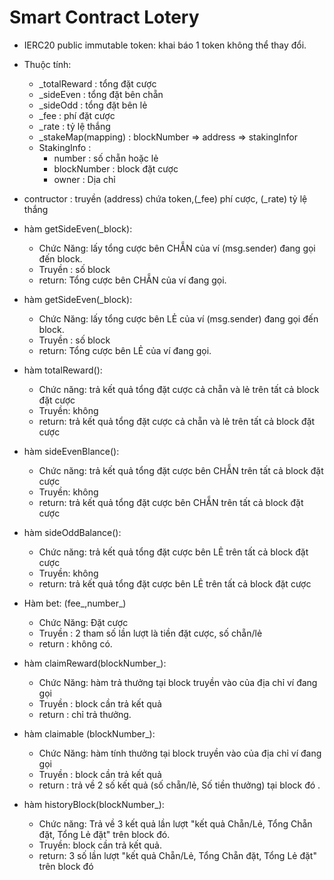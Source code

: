 # Smart Contract Lotery

* IERC20 public immutable token: khai báo 1 token không thể thay đổi. 
* Thuộc tính:
    - _totalReward : tổng đặt cược
    - _sideEven    : tổng đặt bên chẵn 
    - _sideOdd     : tổng đặt bên lẻ 
    - _fee         : phí đặt cược 
    - _rate        : tỷ lệ thắng 
    - _stakeMap(mapping) :  blockNumber => address => stakingInfor
    -  StakingInfo : 
        + number : số chẵn hoặc lẻ
        + blockNumber : block đặt cược 
        + owner    : Dịa chỉ 
* contructor : truyền (address) chứa token,(_fee) phí cược, (_rate) tỷ lệ thắng 

* hàm getSideEven(_block): 
    - Chức Năng: lấy tổng cược bên CHẴN của ví (msg.sender) đang gọi đến block. 
    - Truyền : số block
    - return: Tổng cược bên CHẴN của ví đang gọi.

* hàm getSideEven(_block): 
    - Chức Năng: lấy tổng cược bên LẺ của ví (msg.sender) đang gọi đến block. 
    - Truyền : số block
    - return: Tổng cược bên LẺ của ví đang gọi.

* hàm totalReward():
    - Chức năng: trả kết quả tổng đặt cược cả chẵn và lẻ trên tất cả block đặt cược
    - Truyền: không
    - return: trả kết quả tổng đặt cược cả chẵn và lẻ trên tất cả block đặt cược

* hàm sideEvenBlance():
    - Chức năng: trả kết quả tổng đặt cược bên CHẴN trên tất cả block đặt cược
    - Truyền: không
    - return: trả kết quả tổng đặt cược bên CHẴN trên tất cả block đặt cược

* hàm sideOddBalance(): 
    - Chức năng: trả kết quả tổng đặt cược bên LẺ trên tất cả block đặt cược
    - Truyền: không
    - return: trả kết quả tổng đặt cược bên LẺ trên tất cả block đặt cược

* Hàm bet: (fee_,number_) 
    - Chức Năng: Đặt cược
    - Truyền : 2 tham số lần lượt là tiền đặt cược, số chẵn/lẻ
    - return : không có.

* hàm claimReward(blockNumber_): 
    - Chức Năng: hàm trả thưởng tại block truyền vào của địa chỉ ví đang gọi
    - Truyền : block cần trả kết quả  
    - return : chỉ trả thưởng. 

* hàm claimable (blockNumber_): 
    - Chức Năng: hàm tính thưởng tại block truyền vào của địa chỉ ví đang gọi
    - Truyền : block cần trả kết quả  
    - return : trả về 2 số kết quả (số chẵn/lẻ, Số tiền thưởng) tại block đó .

* hàm historyBlock(blockNumber_):
    - Chức năng: Trả về 3 kết quả lần lượt "kết quả Chẵn/Lẻ, Tổng Chẵn đặt, Tổng Lẻ đặt" trên block đó.
    - Truyền: block cần trả kết quả.
    - return: 3 số lần lượt "kết quả Chẵn/Lẻ, Tổng Chẵn đặt, Tổng Lẻ đặt" trên block đó
